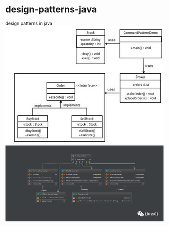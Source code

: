 # design-patterns-java
design patterns in java
![](README.md.pics/command_pattern_uml_diagram.jpg)
![](README.md.pics/ummaf4o45l.png)